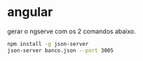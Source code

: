 # angular


gerar o ngserve com os 2 comandos abaixo.

```sh
npm install -g json-server
json-server banco.json --port 3005
```
